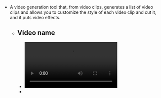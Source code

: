 - A video generation tool that, from video clips, generates a list of video clips and allows you to customize the style of each video clip and cut it, and it puts video effects.
	- ## Video name
		- ![2025-05-11_09-40-08.mp4](../assets/2025-05-11_09-40-08_1746949237958_0.mp4)
		-